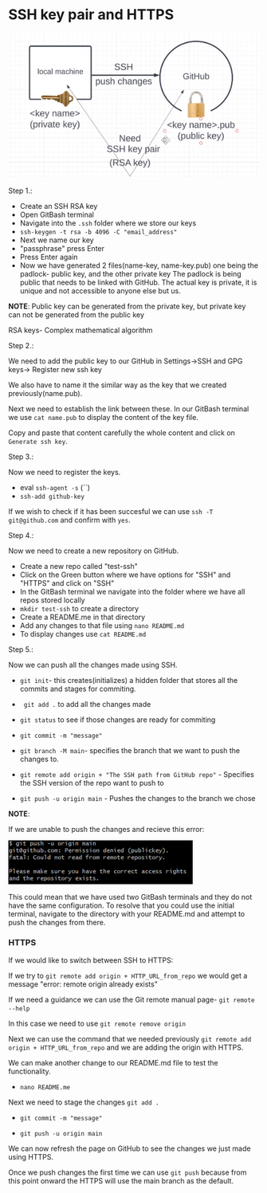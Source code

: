 # SSH key pair and HTTPS



![](SSH%2CHTTPS.png)

Step 1.:

- Create an SSH RSA key
- Open GitBash terminal
- Navigate into the `.ssh` folder where we store our keys
- `ssh-keygen -t rsa -b 4096 -C "email_address"`
- Next we name our key 
- "passphrase" press Enter
- Press Enter again
- Now we have generated 2 files(name-key, name-key.pub) one being the padlock- public key, and the other private key
The padlock is being public that needs to be linked with GitHub.
The actual key is private, it is unique and not accessible to anyone else but us.

**NOTE**: Public key can be generated from the private key, but private key can not be generated from the public key

RSA keys-  Complex mathematical algorithm


Step 2.:

We need to add the public key to our GitHub in Settings->SSH and GPG keys-> Register new ssh key

We also have to name it the similar way as the key that we created previously(name.pub).

Next we need to establish the link between these. In our GitBash terminal we use `cat name.pub` to display the content of the key file.

Copy and paste that content carefully the whole content and click on `Generate ssh key`.



Step 3.:

Now we need to register the keys.

- eval `ssh-agent -s` (``)
- `ssh-add github-key`

If we wish to check if it has been succesful we can use `ssh -T git@github.com` and confirm with `yes`. 


Step 4.:

Now we need to create a new repository on GitHub.

- Create a new repo called "test-ssh"
- Click on the Green button where we have options for "SSH" and "HTTPS" and click on "SSH"
- In the GitBash terminal we navigate into the folder where we have all repos stored locally
- `mkdir test-ssh` to create a directory
- Create a README.me in that directory
- Add any changes to that file using `nano README.md`
- To display changes use `cat README.md`


Step 5.:

Now we can push all the changes made using SSH.

- `git init`- this creates(initializes) a hidden folder that stores all the commits and stages for commiting.
- ` git add .` to add all the changes made
- `git status` to see if those changes are ready for commiting
- `git commit -m "message"`
- `git branch -M main`- specifies the branch that we want to push the changes to.

- `git remote add origin + "The SSH path from GitHub repo"` - Specifies the SSH version of the repo want to push to

- `git push -u origin main` - Pushes the changes to the branch we chose


**NOTE**: 

If we are unable to push the changes and recieve this error:

![](error.png)

This could mean that we have used two GitBash terminals and they do not have the same configuration. To resolve that you could use the initial terminal, navigate to the directory with your README.md and attempt to push the changes from there. 

### HTTPS

If we would like to switch between SSH to HTTPS:

If we try to `git remote add origin + HTTP_URL_from_repo` we would get a message "error: remote origin already exists"

If we need a guidance we can use the Git remote manual page- `git remote --help`

In this case we need to use `git remote remove origin`

Next we can use the command that we needed previously `git remote add origin + HTTP_URL_from_repo` and we are adding the origin with HTTPS.

We can make another change to our README.md file to test the functionality.

- `nano README.me`

Next we need to stage the changes `git add .`

- `git commit -m "message"`

- `git push -u origin main`

We can now refresh the page on GitHub to see the changes we just made using HTTPS.

Once we push changes the first time we can use `git push` because  from this point onward the HTTPS will use the main branch as the default. 